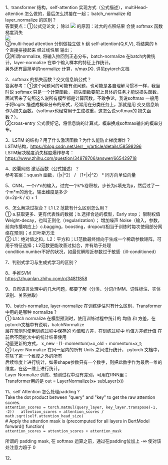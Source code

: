 1、transformer 结构，self-attention 实现方式（公式描述），multiHead-attention 怎么做的，最后怎么拼接在一起；
   batch_normalize 和 layer_normalize 的区别？  
   答案要点：①公式见论文；
   除以 <img src="http://latex.codecogs.com/gif.latex?\\\sqrt{d_{k}}" /> 的原因：过大的点积结果 会使 softmax 函数梯度消失  
   <img src="https://latex.codecogs.com/gif.latex?Attention%28Q%2CK%2CV%29%3D%20softmax%28%5Cfrac%7BQK%5E%7BT%7D%7D%7B%5Csqrt%7Bd%7D%7D%29V" />  
   ②multi-head attention 分别做独立做 h 组 self-attention(Q,K,V), 将结果的 h 个直接拼接起来 经过线性层 输出；  
   ③所谓normalize, 将输入拉回到正态分布，batch-normalize 在batch内做统计，layer-normalize 在单个输入样本的特征上作统计。  
   另外还有最简单的normalize 计算，x/max(X). 详见pytorch文档  

2、softmax 的损失函数？交叉信息熵公式？  
答案参考：①这个问题问的可能有点问题，也可能是各自理解习惯不一样，我当时说 softmax 只是一个计算函数，
损失函数要配上具体的任务才能说损失函数，面试官来了句照这么说所有模型都是计算函数。不敢争论，我说softmax 一般用于将logits
描述成概率分布的形式，经常用在分类任务上，那就是用 交叉信息熵作为损失函数。（softmax也经常用于生成权重，这怎么说softmax的
损失函数？）。  
②cross-entry 公式很好记，将信息熵的计算式，概率换成softmax输出的概率分布。 
 
3、LSTM 的结构？用了什么激活函数？为什么能防止梯度爆炸？  
LSTM结构，https://blog.csdn.net/Jerr__y/article/details/58598296  
LSTM解决梯度消失梯度爆炸参考：https://www.zhihu.com/question/34878706/answer/665429718    

4、胶囊网络 激活函数（公式描述）？  
参考答案：squash 函数，（|x|^2） / （1+|x|^2） * 同方向单位向量  

5、CNN，一个n\*n的输入，过完一个k\*k卷积核，步长为s填充为p，然后过了一个m\*m的池化，输出维度是多少  
  (n+2p-k / s) + 1  
  
6、怎么解决过拟合？ L1 L2 范数有什么区别怎么用？  
  ① a.获取更多、更有代表性的数据；b.选择合适的模型，Early stop； 限制权值 Weight-decay，也叫正则化（regularization）；
  增加噪声 Noise（输入，参数，前向传播响应上）c.bagging，boosting，dropout(相当于训练时每次使用部分网络在预测)；d.贝叶斯方法  
  ② L1：绝对值之和，L2：平方和；L1范数最终倾向于生成一个稀疏参数矩阵，可用于特征选择；L2范数更能改善过拟合，并有助于处理  
     condition number不好的状况，如最优解附近参数过于敏感（ill-conditioned）    
  
7、判别式学习与生成式学习的区别？  
  
8、手推SVM  
   https://zhuanlan.zhihu.com/p/34811858  
  
9、自然语言处理中的几大问题，都要了解（分类、分词/HMM、词性标注、实体识别、关系抽取）  
  
10、batch-normalize, layer-normalize 在训练评估时有什么区别，Transformer 中用的是哪种 normalize ?  
    ① batch normalize 在模型预测时，使用训练过程中统计的 均值 和 方差，在pytorch文档中有说明，batchNormalize  
    层在预测时使用训练过程中保存的 均值和方差，在训练过程中 均值方差统计值 在前后不同批次中的统计结果使用  
    动量更新的方式， x_new =(1−momentum)×x_old + momentum×x_t;  
    ② Layer Normalize 在同一层内的所有 Units 之间进行统计， pytorch 文档中，在除了第一个维度之外的所有  
       后续维度上进行统计，如果shape参数只有一个数字，则把此数字作为最后一维的维度，在这一维上进行统计。  
       Layer Normalize 训练、预测过程中没有差别，可用在RNN里；  
       Transformer用的是 out = LayerNormalize(x+ subLayer(x))  
  
11、self Attention 怎么处理padding ?  
        Take the dot product between "query" and "key" to get the raw attention scores.  
        ```attention_scores = torch.matmul(query_layer, key_layer.transpose(-1, -2))  
        attention_scores = attention_scores / math.sqrt(self.attention_head_size)```  
        # Apply the attention mask is (precomputed for all layers in BertModel forward() function)  
        ```attention_scores = attention_scores + attention_mask```  
          
   所谓的 padding mask, 在 softmax 运算之前，通过在padding位加上 -∞ 使对该处注意力趋于 0  
  
12、 